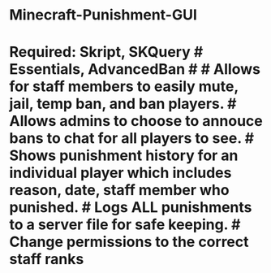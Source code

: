 # Minecraft-Punishment-GUI
# Required: Skript, SKQuery #           Essentials, AdvancedBan # # Allows for staff members to easily mute, jail, temp ban, and ban players. # Allows admins to choose to annouce bans to chat for all players to see. # Shows punishment history for an individual player which includes reason, date, staff member who punished. # Logs ALL punishments to a server file for safe keeping. # Change permissions to the correct staff ranks
